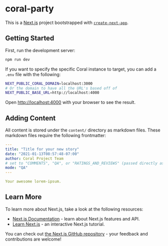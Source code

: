 # coral-party

This is a [Next.js](https://nextjs.org/) project bootstrapped with [`create-next-app`](https://github.com/vercel/next.js/tree/canary/packages/create-next-app).


## Getting Started

First, run the development server:

```bash
npm run dev
```

If you want to specify the specific Coral instance to target, you can add a `.env` file with the following:

```bash
NEXT_PUBLIC_CORAL_DOMAIN=localhost:3000
# Or the domain to have all the URL's based off of
NEXT_PUBLIC_BASE_URL=http://localhost:4000
```

Open [http://localhost:4000](http://localhost:4000) with your browser to see the result.

## Adding Content

All content is stored under the `content/` directory as markdown files. These markdown files require the following frontmatter:

```yaml
---
title: "Title for your new story"
date: "2021-01-13T08:57:48-07:00"
author: Coral Project Team
# set to "COMMENTS", "QA", or "RATINGS_AND_REVIEWS" (passed directly as `storyMode` in stream embed)
mode: "QA"
---

Your awesome lorem-ipsum.
```

## Learn More

To learn more about Next.js, take a look at the following resources:

- [Next.js Documentation](https://nextjs.org/docs) - learn about Next.js features and API.
- [Learn Next.js](https://nextjs.org/learn) - an interactive Next.js tutorial.

You can check out [the Next.js GitHub repository](https://github.com/vercel/next.js/) - your feedback and contributions are welcome!
